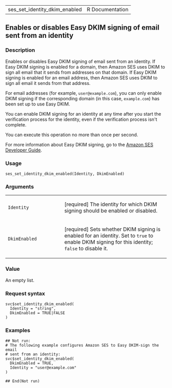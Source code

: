 <table style="width: 100%;">
<tbody>
<tr class="odd">
<td>ses_set_identity_dkim_enabled</td>
<td style="text-align: right;">R Documentation</td>
</tr>
</tbody>
</table>

## Enables or disables Easy DKIM signing of email sent from an identity

### Description

Enables or disables Easy DKIM signing of email sent from an identity. If
Easy DKIM signing is enabled for a domain, then Amazon SES uses DKIM to
sign all email that it sends from addresses on that domain. If Easy DKIM
signing is enabled for an email address, then Amazon SES uses DKIM to
sign all email it sends from that address.

For email addresses (for example, `user@example.com`), you can only
enable DKIM signing if the corresponding domain (in this case,
`example.com`) has been set up to use Easy DKIM.

You can enable DKIM signing for an identity at any time after you start
the verification process for the identity, even if the verification
process isn't complete.

You can execute this operation no more than once per second.

For more information about Easy DKIM signing, go to the [Amazon SES
Developer
Guide](https://docs.aws.amazon.com/ses/latest/dg/send-email-authentication-dkim-easy.html).

### Usage

    ses_set_identity_dkim_enabled(Identity, DkimEnabled)

### Arguments

<table>
<colgroup>
<col style="width: 35%" />
<col style="width: 65%" />
</colgroup>
<tbody>
<tr class="odd">
<td><code
id="ses_set_identity_dkim_enabled_:_Identity">Identity</code></td>
<td><p>[required] The identity for which DKIM signing should be enabled
or disabled.</p></td>
</tr>
<tr class="even">
<td><code
id="ses_set_identity_dkim_enabled_:_DkimEnabled">DkimEnabled</code></td>
<td><p>[required] Sets whether DKIM signing is enabled for an identity.
Set to <code>true</code> to enable DKIM signing for this identity;
<code>false</code> to disable it.</p></td>
</tr>
</tbody>
</table>

### Value

An empty list.

### Request syntax

    svc$set_identity_dkim_enabled(
      Identity = "string",
      DkimEnabled = TRUE|FALSE
    )

### Examples

    ## Not run: 
    # The following example configures Amazon SES to Easy DKIM-sign the email
    # sent from an identity:
    svc$set_identity_dkim_enabled(
      DkimEnabled = TRUE,
      Identity = "user@example.com"
    )

    ## End(Not run)
